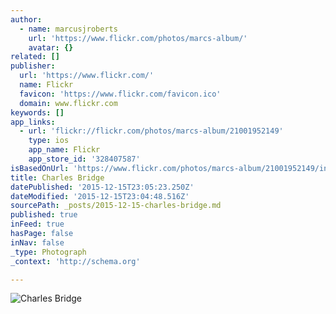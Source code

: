 ```yaml
---
author:
  - name: marcusjroberts
    url: 'https://www.flickr.com/photos/marcs-album/'
    avatar: {}
related: []
publisher:
  url: 'https://www.flickr.com/'
  name: Flickr
  favicon: 'https://www.flickr.com/favicon.ico'
  domain: www.flickr.com
keywords: []
app_links:
  - url: 'flickr://flickr.com/photos/marcs-album/21001952149'
    type: ios
    app_name: Flickr
    app_store_id: '328407587'
isBasedOnUrl: 'https://www.flickr.com/photos/marcs-album/21001952149/in/datetaken-public/'
title: Charles Bridge
datePublished: '2015-12-15T23:05:23.250Z'
dateModified: '2015-12-15T23:04:48.516Z'
sourcePath: _posts/2015-12-15-charles-bridge.md
published: true
inFeed: true
hasPage: false
inNav: false
_type: Photograph
_context: 'http://schema.org'

---
```

![Charles Bridge](https://farm1.staticflickr.com/700/21001952149_a32fef135f_b.jpg)